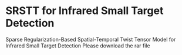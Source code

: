 # SRSTT for Infrared Small Target Detection
Sparse Regularization-Based Spatial-Temporal Twist Tensor Model for Infrared Small Target Detection
Please download the rar file
